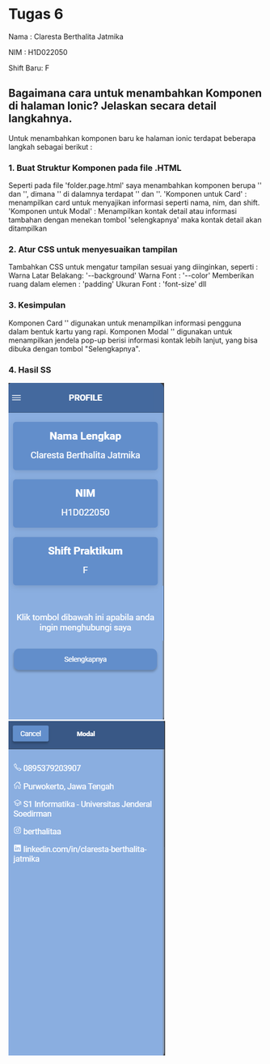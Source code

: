 # Tugas 6
Nama : Claresta Berthalita Jatmika

NIM : H1D022050

Shift Baru: F

## Bagaimana cara untuk menambahkan Komponen di halaman Ionic? Jelaskan secara detail langkahnya.
Untuk menambahkan komponen baru ke halaman ionic terdapat beberapa langkah sebagai berikut : 
### 1. Buat Struktur Komponen pada file .HTML
Seperti pada file 'folder.page.html' saya menambahkan komponen berupa '<ion-card>' dan '<ion-modal>', dimana '<ion-modal>' di dalamnya terdapat '<ion-buttons>' dan '<ion-icon>'. 
'Komponen untuk Card' : menampilkan card untuk menyajikan informasi seperti nama, nim, dan shift.
'Komponen untuk Modal' : Menampilkan kontak detail atau informasi tambahan dengan menekan tombol 'selengkapnya' maka kontak detail akan ditampilkan

### 2. Atur CSS untuk menyesuaikan tampilan
Tambahkan CSS untuk mengatur tampilan sesuai yang diinginkan, seperti : 
Warna Latar Belakang: '--background'
Warna Font : '--color'
Memberikan ruang dalam elemen : 'padding'
Ukuran Font : 'font-size'
dll 

### 3. Kesimpulan
Komponen Card '<ion-card>' digunakan untuk menampilkan informasi pengguna dalam bentuk kartu yang rapi.
Komponen Modal '<ion-modal>' digunakan untuk menampilkan jendela pop-up berisi informasi kontak lebih lanjut, yang bisa dibuka dengan tombol "Selengkapnya".

### 4. Hasil SS
![Screenshot Halaman Utama](ss/halamanutama.png)
![Screenshot Saat Modal Dibuka](ss/openmodal.png)
